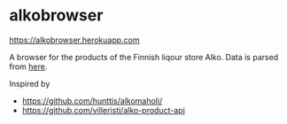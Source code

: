 # alkobrowser

https://alkobrowser.herokuapp.com

A browser for the products of the Finnish liqour store Alko. Data is parsed from [here](https://www.alko.fi/INTERSHOP/static/WFS/Alko-OnlineShop-Site/-/Alko-OnlineShop/fi_FI/Alkon%20Hinnasto%20Tekstitiedostona/alkon-hinnasto-tekstitiedostona.xls). 

Inspired by 
- https://github.com/hunttis/alkomaholi/
- https://github.com/villeristi/alko-product-api